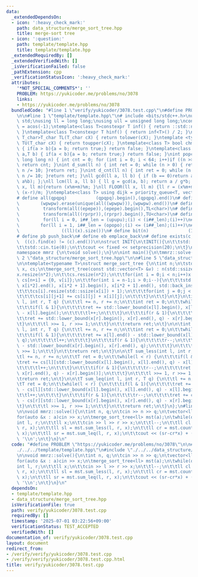 ```yaml
---
data:
  _extendedDependsOn:
  - icon: ':heavy_check_mark:'
    path: data_structure/merge_sort_tree.hpp
    title: merge-sort tree
  - icon: ':question:'
    path: template/template.hpp
    title: template/template.hpp
  _extendedRequiredBy: []
  _extendedVerifiedWith: []
  _isVerificationFailed: false
  _pathExtension: cpp
  _verificationStatusIcon: ':heavy_check_mark:'
  attributes:
    '*NOT_SPECIAL_COMMENTS*': ''
    PROBLEM: https://yukicoder.me/problems/no/3078
    links:
    - https://yukicoder.me/problems/no/3078
  bundledCode: "#line 1 \"verify/yukicoder/3078.test.cpp\"\n#define PROBLEM \"https://yukicoder.me/problems/no/3078\"\
    \n\n#line 1 \"template/template.hpp\"\n# include <bits/stdc++.h>\nusing namespace\
    \ std;\nusing ll = long long;\nusing ull = unsigned long long;\nconst double pi\
    \ = acos(-1);\ntemplate<class T>constexpr T inf() { return ::std::numeric_limits<T>::max();\
    \ }\ntemplate<class T>constexpr T hinf() { return inf<T>() / 2; }\ntemplate <typename\
    \ T_char>T_char TL(T_char cX) { return tolower(cX); }\ntemplate <typename T_char>T_char\
    \ TU(T_char cX) { return toupper(cX); }\ntemplate<class T> bool chmin(T& a,T b)\
    \ { if(a > b){a = b; return true;} return false; }\ntemplate<class T> bool chmax(T&\
    \ a,T b) { if(a < b){a = b; return true;} return false; }\nint popcnt(unsigned\
    \ long long n) { int cnt = 0; for (int i = 0; i < 64; i++)if ((n >> i) & 1)cnt++;\
    \ return cnt; }\nint d_sum(ll n) { int ret = 0; while (n > 0) { ret += n % 10;\
    \ n /= 10; }return ret; }\nint d_cnt(ll n) { int ret = 0; while (n > 0) { ret++;\
    \ n /= 10; }return ret; }\nll gcd(ll a, ll b) { if (b == 0)return a; return gcd(b,\
    \ a%b); };\nll lcm(ll a, ll b) { ll g = gcd(a, b); return a / g*b; };\nll MOD(ll\
    \ x, ll m){return (x%m+m)%m; }\nll FLOOR(ll x, ll m) {ll r = (x%m+m)%m; return\
    \ (x-r)/m; }\ntemplate<class T> using dijk = priority_queue<T, vector<T>, greater<T>>;\n\
    # define all(qpqpq)           (qpqpq).begin(),(qpqpq).end()\n# define UNIQUE(wpwpw)\
    \        (wpwpw).erase(unique(all((wpwpw))),(wpwpw).end())\n# define LOWER(epepe)\
    \         transform(all((epepe)),(epepe).begin(),TL<char>)\n# define UPPER(rprpr)\
    \         transform(all((rprpr)),(rprpr).begin(),TU<char>)\n# define rep(i,upupu)\
    \         for(ll i = 0, i##_len = (upupu);(i) < (i##_len);(i)++)\n# define reps(i,opopo)\
    \        for(ll i = 1, i##_len = (opopo);(i) <= (i##_len);(i)++)\n# define len(x)\
    \                ((ll)(x).size())\n# define bit(n)               (1LL << (n))\n\
    # define pb push_back\n# define eb emplace_back\n# define exists(c, e)       \
    \  ((c).find(e) != (c).end())\n\nstruct INIT{\n\tINIT(){\n\t\tstd::ios::sync_with_stdio(false);\n\
    \t\tstd::cin.tie(0);\n\t\tcout << fixed << setprecision(20);\n\t}\n}INIT;\n\n\
    namespace mmrz {\n\tvoid solve();\n}\n\nint main(){\n\tmmrz::solve();\n}\n#line\
    \ 2 \"data_structure/merge_sort_tree.hpp\"\n\n#line 5 \"data_structure/merge_sort_tree.hpp\"\
    \n\ntemplate<typename T>\nstruct merge_sort_tree {\n\tint n;\n\tstd::vector<std::vector<T>>\
    \ x, cs;\n\tmerge_sort_tree(const std::vector<T> &v) : n(std::ssize(v)) {\n\t\t\
    x.resize(n*2);\n\t\tcs.resize(n*2);\n\t\tfor(int i = 0;i < n;i++)x[n+i] = {v[i]},\
    \ cs[n+i] = {0, v[i]};\n\t\tfor(int i = n-1;i > 0;i--){\n\t\t\tstd::merge(x[i*2].begin(),\
    \ x[i*2].end(), x[i*2 + 1].begin(), x[i*2 + 1].end(), std::back_inserter(x[i]));\n\
    \t\t\tcs[i].resize(std::ssize(x[i]) + 1);\n\t\t\tfor(int j = 0;j < std::ssize(x[i]);j++){\n\
    \t\t\t\tcs[i][j+1] += cs[i][j] + x[i][j];\n\t\t\t}\n\t\t}\n\t}\n\tint count_less(int\
    \ l, int r, T q) {\n\t\tl += n, r += n;\n\t\tint ret = 0;\n\t\twhile(l < r) {\n\
    \t\t\tif(l & 1){\n\t\t\t\tret += std::lower_bound(x[l].begin(), x[l].end(), q)\
    \ - x[l].begin();\n\t\t\t\tl++;\n\t\t\t}\n\t\t\tif(r & 1){\n\t\t\t\tr--;\n\t\t\
    \t\tret += std::lower_bound(x[r].begin(), x[r].end(), q) - x[r].begin();\n\t\t\
    \t}\n\t\t\tl >>= 1, r >>= 1;\n\t\t}\n\t\treturn ret;\n\t}\n\n\tint count_leq(int\
    \ l, int r, T q) {\n\t\tl += n, r += n;\n\t\tint ret = 0;\n\t\twhile(l < r) {\n\
    \t\t\tif(l & 1){\n\t\t\t\tret += x[l].end() - std::lower_bound(x[l].begin(), x[l].end(),\
    \ q);\n\t\t\t\tl++;\n\t\t\t}\n\t\t\tif(r & 1){\n\t\t\t\tr--;\n\t\t\t\tret += x[r].end()\
    \ - std::lower_bound(x[r].begin(), x[r].end(), q);\n\t\t\t}\n\t\t\tl >>= 1, r\
    \ >>= 1;\n\t\t}\n\t\treturn ret;\n\t}\n\n\tT sum_less(int l, int r, T q) {\n\t\
    \tl += n, r += n;\n\t\tT ret = 0;\n\t\twhile(l < r) {\n\t\t\tif(l & 1){\n\t\t\t\
    \tret += cs[l][std::lower_bound(x[l].begin(), x[l].end(), q) - x[l].begin()];\n\
    \t\t\t\tl++;\n\t\t\t}\n\t\t\tif(r & 1){\n\t\t\t\tr--;\n\t\t\t\tret += cs[r][std::lower_bound(x[r].begin(),\
    \ x[r].end(), q) - x[r].begin()];\n\t\t\t}\n\t\t\tl >>= 1, r >>= 1;\n\t\t}\n\t\
    \treturn ret;\n\t}\n\n\tT sum_leq(int l, int r, T q) {\n\t\tl += n, r += n;\n\t\
    \tT ret = 0;\n\t\twhile(l < r) {\n\t\t\tif(l & 1){\n\t\t\t\tret += cs[l].back()\
    \ - cs[l][std::lower_bound(x[l].begin(), x[l].end(), q) - x[l].begin()];\n\t\t\
    \t\tl++;\n\t\t\t}\n\t\t\tif(r & 1){\n\t\t\t\tr--;\n\t\t\t\tret += cs[r].back()\
    \ - cs[r][std::lower_bound(x[r].begin(), x[r].end(), q) - x[r].begin()];\n\t\t\
    \t}\n\t\t\tl >>= 1, r >>= 1;\n\t\t}\n\t\treturn ret;\n\t}\n};\n#line 5 \"verify/yukicoder/3078.test.cpp\"\
    \n\nvoid mmrz::solve(){\n\tint n, q;\n\tcin >> n >> q;\n\tvector<ll> a(n);\n\t\
    for(auto &x : a)cin >> x;\n\tmerge_sort_tree<ll> mst(a);\n\twhile(q--){\n\t\t\
    int l, r;\n\t\tll x;\n\t\tcin >> l >> r >> x;\n\t\tl--;\n\t\tll cl = mst.count_less(l,\
    \ r, x);\n\t\tll sl = mst.sum_less(l, r, x);\n\t\tll cr = mst.count_leq(l, r,\
    \ x);\n\t\tll sr = mst.sum_leq(l, r, x);\n\t\tcout << (sr-cr*x) + (cl*x-sl) <<\
    \ '\\n';\n\t}\n}\n"
  code: "#define PROBLEM \"https://yukicoder.me/problems/no/3078\"\n\n#include \"\
    ./../../template/template.hpp\"\n#include \"./../../data_structure/merge_sort_tree.hpp\"\
    \n\nvoid mmrz::solve(){\n\tint n, q;\n\tcin >> n >> q;\n\tvector<ll> a(n);\n\t\
    for(auto &x : a)cin >> x;\n\tmerge_sort_tree<ll> mst(a);\n\twhile(q--){\n\t\t\
    int l, r;\n\t\tll x;\n\t\tcin >> l >> r >> x;\n\t\tl--;\n\t\tll cl = mst.count_less(l,\
    \ r, x);\n\t\tll sl = mst.sum_less(l, r, x);\n\t\tll cr = mst.count_leq(l, r,\
    \ x);\n\t\tll sr = mst.sum_leq(l, r, x);\n\t\tcout << (sr-cr*x) + (cl*x-sl) <<\
    \ '\\n';\n\t}\n}\n"
  dependsOn:
  - template/template.hpp
  - data_structure/merge_sort_tree.hpp
  isVerificationFile: true
  path: verify/yukicoder/3078.test.cpp
  requiredBy: []
  timestamp: '2025-07-01 03:22:56+09:00'
  verificationStatus: TEST_ACCEPTED
  verifiedWith: []
documentation_of: verify/yukicoder/3078.test.cpp
layout: document
redirect_from:
- /verify/verify/yukicoder/3078.test.cpp
- /verify/verify/yukicoder/3078.test.cpp.html
title: verify/yukicoder/3078.test.cpp
---
```

